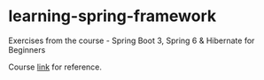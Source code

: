 # learning-spring-framework
Exercises from the course - Spring Boot 3, Spring 6 &amp; Hibernate for Beginners

Course [link](https://www.udemy.com/course/spring-hibernate-tutorial/) for reference.
